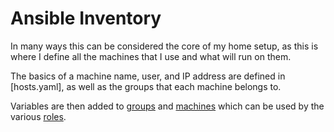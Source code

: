 # Ansible Inventory

In many ways this can be considered the core of my home setup, as this is where I define all the machines that I use and what will run on them.

The basics of a machine name, user, and IP address are defined in [hosts.yaml], as well as the groups that each machine belongs to.

Variables are then added to [groups](group_vars) and [machines](host_vars) which can be used by the various [roles](../roles).
